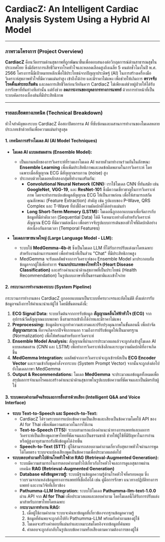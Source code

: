 # CardiacZ: An Intelligent Cardiac Analysis System Using a Hybrid AI Model
---

### **ภาพรวมโครงการ (Project Overview)**

**CardiacZ** คือนวัตกรรมด้านสุขภาพที่ถูกพัฒนาขึ้นเพื่อตอบสนองต่อวิกฤตการณ์ด้านสาธารณสุขในประเทศไทย ซึ่งมีอัตราการเสียชีวิตจากโรคหัวใจและหลอดเลือดสูงถึงเฉลี่ย 5 คนต่อชั่วโมงในปี พ.ศ. 2566 โครงการนี้มีเป้าหมายหลักเพื่อใช้ประโยชน์จากปัญญาประดิษฐ์ (AI) ในการสร้างเครื่องมือวิเคราะห์สุขภาพหัวใจที่มีความแม่นยำสูง เข้าถึงได้ง่าย และมีราคาไม่แพง เพื่อช่วยให้เกิดการ **ตรวจจับโรคตั้งแต่ระยะเริ่มต้น** และลดการเสียชีวิตก่อนวัยอันควร CardiacZ ไม่เพียงแต่ช่วยผู้ป่วยให้ได้รับการรักษาที่ทันท่วงทีเท่านั้น แต่ยังช่วย **ลดภาระงานของบุคลากรทางการแพทย์** ด้วยการทำหน้าที่เป็นระบบคัดกรองเบื้องต้นที่มีประสิทธิภาพ

---

### **รายละเอียดทางเทคนิค (Technical Breakdown)**

หัวใจสำคัญของระบบ CardiacZ คือสถาปัตยกรรม AI ที่ซับซ้อนและผสานการทำงานของโมเดลหลายประเภทเข้าด้วยกันเพื่อความแม่นยำสูงสุด

#### **1. เทคนิคการสร้างโมเดล AI (AI Model Techniques)**

* **โมเดล AI แบบผสมผสาน (Ensemble Model):**
    * เป็นแกนหลักของการวิเคราะห์ที่รวมเอาโมเดล AI หลายตัวมาทำงานร่วมกันในลักษณะ **Ensemble Learning** เพื่อเพิ่มประสิทธิภาพและลดข้อผิดพลาดในการวิเคราะห์ โดยเฉพาะเมื่อสัญญาณ ECG มีสัญญาณรบกวน (noise) สูง
    * ประกอบด้วยโมเดลหลักสองกลุ่มที่ทำงานเสริมกัน:
        * **Convolutional Neural Network (CNN):** เราใช้โมเดล CNN ที่ทันสมัย เช่น **GoogleNet**, **VGG-19**, และ **ResNet-101** ซึ่งมีความเชี่ยวชาญในการวิเคราะห์ภาพ โดยจะทำการแปลงข้อมูลสัญญาณ ECG ให้เป็นภาพก่อน เพื่อให้สามารถสกัดคุณลักษณะ (Feature Extraction) สำคัญ เช่น รูปแบบของ P-Wave, QRS Complex และ T-Wave ที่บ่งชี้ถึงความผิดปกติได้อย่างแม่นยำ
        * **Long Short-Term Memory (LSTM):** โมเดลนี้ถูกออกแบบมาเพื่อจัดการกับข้อมูลที่มีลำดับเวลา (Sequential Data) ได้ดี จึงเหมาะอย่างยิ่งสำหรับวิเคราะห์สัญญาณ ECG ที่มีความต่อเนื่อง เพื่อตรวจจับรูปแบบการเต้นของหัวใจที่ผิดปกติอย่างต่อเนื่องกันตามเวลา (Temporal Features)

* **โมเดลภาษาขนาดใหญ่ (Large Language Model - LLM):**
    * ระบบใช้ **MedGemma-4b-it** ซึ่งเป็นโมเดล LLM ที่ได้รับการปรับแต่งมาโดยเฉพาะสำหรับงานด้านการแพทย์ เพื่อทำหน้าที่เป็นส่วน "Chat" ที่มีประสิทธิภาพสูง
    * MedGemma จะรับผลลัพธ์จากการวิเคราะห์ของ Ensemble Model มาประกอบกับข้อมูลจากผู้ใช้เพื่อทำการ **จำแนกประเภทของโรคหัวใจ (Heart Disease Classification)** และสร้างคำแนะนำด้านสุขภาพที่เป็นประโยชน์ (Health Recommendation) ในรูปแบบภาษาที่เป็นธรรมชาติและเข้าใจง่าย

#### **2. กระบวนการทำงานของระบบ (System Pipeline)**

กระบวนการทำงานของ CardiacZ ถูกออกแบบมาเป็นระบบที่ครบวงจรและอัตโนมัติ ตั้งแต่การรับข้อมูลจนถึงการให้คำแนะนำแก่ผู้ใช้ โดยมีขั้นตอนดังนี้:

1.  **ECG Signal Data:** ระบบเริ่มต้นจากการรับข้อมูล **สัญญาณคลื่นไฟฟ้าหัวใจ (ECG)** จากอุปกรณ์วัดสัญญาณแบบพกพา ซึ่งสามารถเข้าถึงได้ง่ายและมีราคาไม่แพง
2.  **Preprocessing:** ข้อมูลดิบจะถูกทำความสะอาดและปรับปรุงคุณภาพในขั้นตอนนี้ เพื่อกำจัด **สัญญาณรบกวน** ที่อาจเกิดจากปัจจัยภายนอก รวมถึงการปรับข้อมูลให้เป็นมาตรฐาน (Normalization) เพื่อให้พร้อมสำหรับการวิเคราะห์
3.  **Ensemble Model Analysis:** สัญญาณที่ผ่านการประมวลผลแล้วจะถูกส่งเข้าสู่โมเดล AI แบบผสมผสาน (CNN และ LSTM) เพื่อทำการวิเคราะห์เชิงลึกและระบุความผิดปกติที่อาจเกิดขึ้น
4.  **MedGemma Integration:** ผลลัพธ์จากการวิเคราะห์จะถูกเข้ารหัสเป็น **ECG Encoder Vector** และรวมเข้ากับชุดคำสั่งจากระบบ (System Prompt Vector) จากนั้นจะถูกส่งต่อไปยังโมเดลภาษา MedGemma
5.  **Output & Recommendations:** โมเดล **MedGemma** จะประมวลผลข้อมูลทั้งหมดเพื่อสรุปผลการจำแนกโรคและสร้างคำแนะนำด้านสุขภาพในรูปแบบข้อความที่ชัดเจนและเป็นมิตรกับผู้ใช้

#### **3. ระบบตอบคำถามอัจฉริยะและการสื่อสารด้วยเสียง (Intelligent Q&A and Voice Interface)**
* **ระบบ Text-to-Speech และ Speech-to-Text:**
    * CardiacZ ได้รวมระบบการแปลงข้อความเป็นเสียงและเสียงเป็นข้อความโดยใช้ API ของ AI for Thai เพื่อเพิ่มความสะดวกในการใช้งาน
    * **Text-to-Speech (TTS):** ระบบสามารถแปลงคำแนะนำทางการแพทย์และผลการวิเคราะห์เป็นเสียงพูดภาษาไทยที่ชัดเจนและเป็นธรรมชาติ ช่วยให้ผู้ใช้ที่มีปัญหาในการอ่านหรือผู้สูงอายุสามารถรับฟังข้อมูลได้ง่ายขึ้น
    * **Speech-to-Text (STT)**: ผู้ใช้สามารถสอบถามคำถามเกี่ยวกับสุขภาพหัวใจผ่านการพูดได้โดยตรง ระบบจะแปลงเสียงพูดเป็นข้อความเพื่อประมวลผลต่อไป
* **ระบบตอบคำถามทั่วไปด้านโรคหัวใจด้วย RAG (Retrieval-Augmented Generation):**
    * ระบบมีความสามารถในการตอบคำถามทั่วไปเกี่ยวกับโรคหัวใจและการดูแลสุขภาพผ่านเทคนิค **RAG (Retrieval-Augmented Generation)**
    * **Database คลังข้อมูลความรู้:** ระบบมีฐานข้อมูลความรู้ด้านโรคหัวใจที่ครอบคลุม ซึ่งรวบรวมจากแหล่งข้อมูลทางการแพทย์ที่เชื่อถือได้ เช่น คู่มือการรักษา แนวทางปฏิบัติทางการแพทย์ และงานวิจัยที่เกี่ยวข้อง
    * **Pathumma-LLM Integration:** ระบบใช้โมเดล **Pathumma-llm-text-1.0.0** ผ่าน API จาก **AI for Thai** เพื่อประมวลผลและตอบคำถาม โดยโมเดลนี้ได้รับการปรับแต่งมาสำหรับภาษาไทยโดยเฉพาะ
    * **กระบวนการทำงาน RAG:**
        1. เมื่อผู้ใช้ถามคำถาม ระบบจะค้นหาข้อมูลที่เกี่ยวข้องจากฐานข้อมูลความรู้
        2. ข้อมูลที่ค้นพบจะถูกส่งไปยัง Pathumma-LLM พร้อมกับคำถามของผู้ใช้
        3. โมเดลจะสร้างคำตอบที่แม่นยำและเหมาะสมโดยอิงจากข้อมูลที่ค้นพบ
        4. คำตอบจะถูกส่งกลับในรูปแบบข้อความหรือเสียงตามความต้องการของผู้ใช้

---
